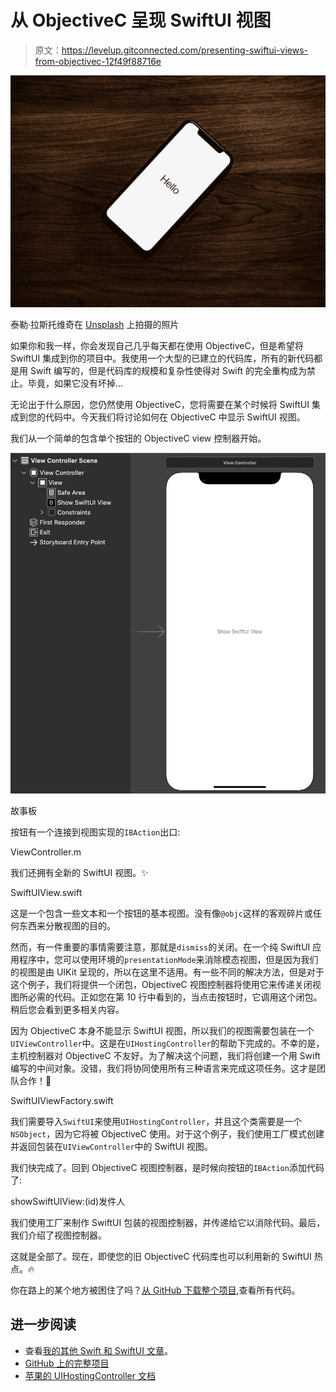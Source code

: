 # 从 ObjectiveC 呈现 SwiftUI 视图

> 原文：<https://levelup.gitconnected.com/presenting-swiftui-views-from-objectivec-12f49f88716e>

![](img/29139bea181e1242bc8eb852ccb24b39.png)

泰勒·拉斯托维奇在 [Unsplash](https://unsplash.com?utm_source=medium&utm_medium=referral) 上拍摄的照片

如果你和我一样，你会发现自己几乎每天都在使用 ObjectiveC，但是希望将 SwiftUI 集成到你的项目中。我使用一个大型的已建立的代码库，所有的新代码都是用 Swift 编写的，但是代码库的规模和复杂性使得对 Swift 的完全重构成为禁止。毕竟，如果它没有坏掉…

无论出于什么原因，您仍然使用 ObjectiveC，您将需要在某个时候将 SwiftUI 集成到您的代码中。今天我们将讨论如何在 ObjectiveC 中显示 SwiftUI 视图。

我们从一个简单的包含单个按钮的 ObjectiveC view 控制器开始。

![](img/b8591c664b964c984ac933a20fadc94c.png)

故事板

按钮有一个连接到视图实现的`IBAction`出口:

ViewController.m

我们还拥有全新的 SwiftUI 视图。✨

SwiftUIView.swift

这是一个包含一些文本和一个按钮的基本视图。没有像`@objc`这样的客观碎片或任何东西来分散视图的目的。

然而，有一件重要的事情需要注意，那就是`dismiss`的关闭。在一个纯 SwiftUI 应用程序中，您可以使用环境的`presentationMode`来消除模态视图，但是因为我们的视图是由 UIKit 呈现的，所以在这里不适用。有一些不同的解决方法，但是对于这个例子，我们将提供一个闭包，ObjectiveC 视图控制器将使用它来传递关闭视图所必需的代码。正如您在第 10 行中看到的，当点击按钮时，它调用这个闭包。稍后您会看到更多相关内容。

因为 ObjectiveC 本身不能显示 SwiftUI 视图，所以我们的视图需要包装在一个`UIViewController`中。这是在`UIHostingController`的帮助下完成的。不幸的是，主机控制器对 ObjectiveC 不友好。为了解决这个问题，我们将创建一个用 Swift 编写的中间对象。没错，我们将协同使用所有三种语言来完成这项任务。这才是团队合作！🏅

SwiftUIViewFactory.swift

我们需要导入`SwiftUI`来使用`UIHostingController`，并且这个类需要是一个`NSObject`，因为它将被 ObjectiveC 使用。对于这个例子，我们使用工厂模式创建并返回包装在`UIViewController`中的 SwiftUI 视图。

我们快完成了。回到 ObjectiveC 视图控制器，是时候向按钮的`IBAction`添加代码了:

showSwiftUIView:(id)发件人

我们使用工厂来制作 SwiftUI 包装的视图控制器，并传递给它以消除代码。最后，我们介绍了视图控制器。

这就是全部了。现在，即使您的旧 ObjectiveC 代码库也可以利用新的 SwiftUI 热点。🔥

你在路上的某个地方被困住了吗？[从 GitHub 下载整个项目](https://github.com/CoreyWDavis/ObjCSwiftUI),查看所有代码。

## 进一步阅读

*   查看[我的其他 Swift 和 SwiftUI 文章](https://medium.com/@CoreyWDavis)。
*   [GitHub 上的完整项目](https://github.com/CoreyWDavis/ObjCSwiftUI)
*   [苹果的 UIHostingController 文档](https://developer.apple.com/documentation/swiftui/uihostingcontroller)